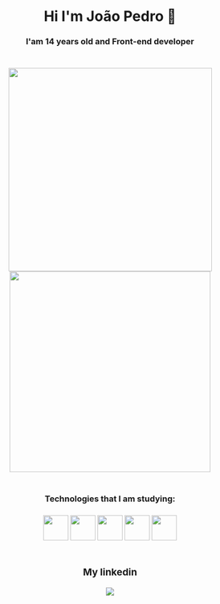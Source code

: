 <h1 align='center'>Hi I'm João Pedro 👋</h1>

<h3 align='center'> I'am 14 years old and Front-end developer<h3>

<br>

<div align='center'>
  <img width='405px' src='https://github-readme-stats.vercel.app/api?username=Dev-Pedro75&show_icons=true&theme=radical'/>
  <img width='400px' src='https://github-readme-stats.vercel.app/api/top-langs/?username=Dev-Pedro75&layout=compact&show_icons=true&theme=radical'/>
</div>
<br>
  
<h3 align='center'>Technologies that I am studying:<h3>
  
<div align='center'>
  <img width='50px' src='https://cdn.jsdelivr.net/gh/devicons/devicon/icons/javascript/javascript-original.svg'/>
  <img width='50px' src='https://cdn.jsdelivr.net/gh/devicons/devicon/icons/html5/html5-original.svg'/>
  <img width='50px' src='https://cdn.jsdelivr.net/gh/devicons/devicon/icons/css3/css3-original.svg'/>
  <img width='50px' src='https://cdn.jsdelivr.net/gh/devicons/devicon/icons/react/react-original.svg'/>
  <img width='50px' src='https://cdn.jsdelivr.net/gh/devicons/devicon/icons/nodejs/nodejs-original.svg'/>
</div>
 
<br>
 
<div align='center'>
  <h3>My linkedin</h1>
  <a href="https://www.linkedin.com/in/joao-pedro-mello/" target='_blank'><img src='https://img.shields.io/badge/LinkedIn-0077B5?style=for-the-badge&logo=linkedin&logoColor=white'/></a>
</div>
 
